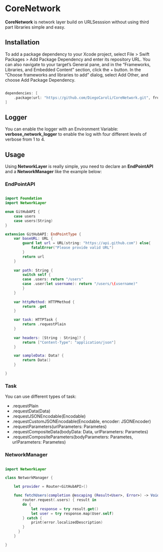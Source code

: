 # CoreNetwork

**CoreNetwork** is network layer build on URLSesssion without using third part libraries simple and easy.

## Installation

To add a package dependency to your Xcode project, select File > Swift Packages > Add Package Dependency and enter its repository URL. You can also navigate to your target’s General pane, and in the “Frameworks, Libraries, and Embedded Content” section, click the + button. In the “Choose frameworks and libraries to add” dialog, select Add Other, and choose Add Package Dependency.

~~~swift

dependencies: [
    .package(url: "https://github.com/DiegoCaroli/CoreNetwork.git", from: "1.0.0")
]

~~~

## Logger
You can enable the logger with an Environment Variable: **verbose_network_logger** to enable the log with four different levels of verbose from 1 to 4. 

## Usage

Using **NetworkLayer**  is really simple, you need to declare an **EndPointAPI** and a **NetworkManager** like the example below:

### EndPointAPI

~~~swift

import Foundation
import NetworkLayer

enum GitHubAPI {
    case users
    case users(String)
}

extension GitHubAPI: EndPointType {
    var baseURL: URL {
        guard let url = URL(string: "https://api.github.com") else{
            fatalError("Please provide valid URL")
        }
        return url
    }
    
    var path: String {
        switch self {
        case .users: return "/users"
        case .user(let username): return "/users/\(username)"
        }
    }
    
    var httpMethod: HTTPMethod {
        return .get
    }

    var task: HTTPTask {
        return .requestPlain
    }
    
    var headers: [String : String]? {
        return ["Content-Type": "application/json"]
    }

    var sampleData: Data? {
        return Data()
    }

}

~~~

### Task
You can use different types of task: 
* .requestPlain
* .requestData(Data)
* .requestJSONEncodable(Encodable)
* .requestCustomJSONEncodable(Encodable, encoder: JSONEncoder)
* .requestParameters(urlParameters: Parametes)
* .requestCompositeData(bodyData: Data, urlParameters: Parametes)
* .requestCompositeParameters(bodyParameters: Parametes, urlParameters: Parametes)

### NetworkManager

~~~swift

import NetworkLayer

class NetworkManager {

    let provider = Router<GitHubAPI>()

    func fetchUsers(completion @escaping (Result<User>, Error>) -> Void) {
        router.request(.users) { result in
        do {
            let response = try result.get()
            let user = try response.map(User.self)
        } catch {
            print(error.localizedDescription)
        }
      }
    }

}
~~~
